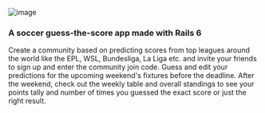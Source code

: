 ![image](https://user-images.githubusercontent.com/90937680/144514624-fe660cde-6d69-484c-8b61-e6a0116ea520.png)

### A soccer guess-the-score app made with Rails 6
 
Create a community based on predicting scores from top leagues around the world like the EPL, WSL, Bundesliga, La Liga etc. and invite your friends to sign up and enter the community join code. Guess and edit your predictions for the upcoming weekend's fixtures before the deadline. After the weekend, check out the weekly table and overall standings to see your points tally and number of times you guessed the exact score or just the right result.
